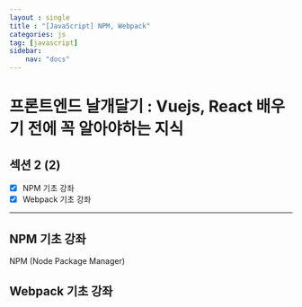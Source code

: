 ```yaml
---
layout : single
title : "[JavaScript] NPM, Webpack"
categories: js
tag: [javascript]
sidebar:
    nav: "docs"
---
```


# 프론트엔드 날개달기 : Vuejs, React 배우기 전에 꼭 알아야하는 지식 

## 섹션 2 (2)

- [x] NPM 기초 강좌
- [x] Webpack 기초 강좌

---

## NPM 기초 강좌

NPM (Node Package Manager)

## Webpack 기초 강좌